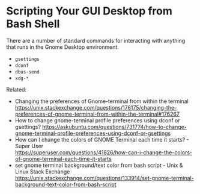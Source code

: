 # Scripting Your GUI Desktop from Bash Shell

There are a number of standard commands for interacting with anything
that runs in the Gnome Desktop environment.

* `gsettings`
* `dconf`
* `dbus-send`
* `xdg-*`

Related:

* Changing the preferences of Gnome-terminal from within the terminal
  <https://unix.stackexchange.com/questions/176175/changing-the-preferences-of-gnome-terminal-from-within-the-terminal#176267>
* How to change gnome-terminal profile preferences using dconf or gsettings?
  <https://askubuntu.com/questions/731774/how-to-change-gnome-terminal-profile-preferences-using-dconf-or-gsettings>
* How can I change the colors of GNOME Terminal each time it starts? - Super User  
  <https://superuser.com/questions/41826/how-can-i-change-the-colors-of-gnome-terminal-each-time-it-starts>
* set gnome terminal background/text color from bash script - Unix & Linux Stack Exchange  
  <https://unix.stackexchange.com/questions/133914/set-gnome-terminal-background-text-color-from-bash-script>
